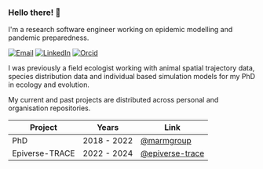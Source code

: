 ### Hello there! 👋

I'm a research software engineer working on epidemic modelling and pandemic preparedness.

[![Email](https://img.shields.io/badge/Email-pratikgupte16@gmail.com-blue?style=flat-square)](mailto:pratikgupte16@gmail.com)
[![LinkedIn](https://img.shields.io/badge/LinkedIn-informational?style=flat-square&logo=LinkedIn)](https://www.linkedin.com/in/pratik-gupte-8660643b/)
[![Orcid](https://img.shields.io/badge/Orcid-gray?style=flat-square&logo=ORCID)](https://orcid.org/0000-0001-5294-7819)

I was previously a field ecologist working with animal spatial trajectory data, species distribution data and individual based simulation models for my PhD in ecology and evolution.

My current and past projects are distributed across personal and organisation repositories.

| Project | Years | Link |
| -- | -- | -- |
| PhD | 2018 - 2022 | [@marmgroup](https://github.com/marmgroup)
| Epiverse-TRACE | 2022 - 2024 | [@epiverse-trace](https://github.com/epiverse-trace)
